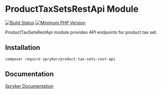 # ProductTaxSetsRestApi Module
[![Build Status](https://travis-ci.org/spryker/product-tax-sets-rest-api.svg)](https://travis-ci.org/spryker/product-tax-sets-rest-api)
[![Minimum PHP Version](https://img.shields.io/badge/php-%3E%3D%207.2-8892BF.svg)](https://php.net/)

ProductTaxSetsRestApi module provides API endpoints for product tax set.

## Installation

```
composer require spryker/product-tax-sets-rest-api
```

## Documentation

[Spryker Documentation](https://academy.spryker.com/developing_with_spryker/module_guide/modules.html)
